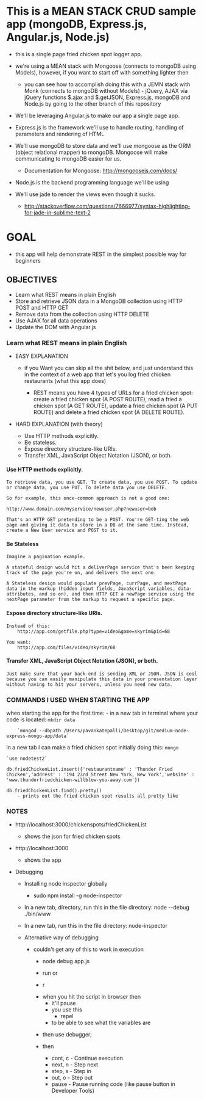 # This is a MEAN STACK CRUD sample app (mongoDB, Express.js, Angular.js, Node.js)
* this is a single page fried chicken spot logger app. 

* we're using a MEAN stack with Mongoose (connects to mongoDB using Models), however, if you want to start off with something lighter then	
	* you can see how to accomplish doing this with a JEMN stack with Monk (connects to mongoDB without Models) - jQuery, AJAX via jQuery functions $.ajax and $.getJSON, Express.js, mongoDB and Node.js by going to the other branch of this repository

* We'll be leveraging Angular.js to make our app a single page app.

* Express.js is the framework we'll use to handle routing, handling of parameters and rendering of HTML

* We'll use mongoDB to store data and we'll use mongoose as the ORM (object relational mapper) to mongoDB. Mongoose will make communicating to mongoDB easier for us.
	- Documentation for Mongoose: http://mongoosejs.com/docs/

* Node.js is the backend programming language we'll be using

* We'll use jade to render the views even though it sucks.
	- http://stackoverflow.com/questions/7666977/syntax-highlighting-for-jade-in-sublime-text-2

# GOAL
* this app will help demonstrate REST in the simplest possible way for beginners

## OBJECTIVES
* Learn what REST means in plain English
* Store and retrieve JSON data in a MongoDB collection using HTTP POST and HTTP GET
* Remove data from the collection using HTTP DELETE
* Use AJAX for all data operations
* Update the DOM with Angular.js

### Learn what REST means in plain English

* EASY EXPLANATION
	* if you Want you can skip all the shit below, and just understand this in the context of a web app that let's you log fried chicken restaurants (what this app does) 

		* REST means you have 4 types of URLs for a fried chicken spot: create a fried chicken spot (A POST ROUTE), read a fried a chicken spot (A GET ROUTE), update a fried chicken spot (A PUT ROUTE) and delete a fried chicken spot (A DELETE ROUTE).

* HARD EXPLANATION (with theory)
	* Use HTTP methods explicitly.
	* Be stateless.
	* Expose directory structure-like URIs.
	* Transfer XML, JavaScript Object Notation (JSON), or both.

#### Use HTTP methods explicitly.
	To retrieve data, you use GET. To create data, you use POST. To update or change data, you use PUT. To delete data you use DELETE.

	So for example, this once-common approach is not a good one:

	http://www.domain.com/myservice/newuser.php?newuser=bob

	That's an HTTP GET pretending to be a POST. You're GET-ting the web page and giving it data to store in a DB at the same time. Instead, create a New User service and POST to it.

#### Be Stateless
	Imagine a pagination example. 

	A stateful design would hit a deliverPage service that's been keeping track of the page you're on, and delivers the next one. 

	A Stateless design would populate prevPage, currPage, and nextPage data in the markup (hidden input fields, JavaScript variables, data- attributes, and so on), and then HTTP GET a newPage service using the nextPage parameter from the markup to request a specific page.

#### Expose directory structure-like URIs.
	Instead of this:
		http://app.com/getfile.php?type=video&game=skyrim&pid=68

	You want:
		http://app.com/files/video/skyrim/68

#### Transfer XML, JavaScript Object Notation (JSON), or both.
	Just make sure that your back-end is sending XML or JSON. JSON is cool because you can easily manipulate this data in your presentation layer without having to hit your servers, unless you need new data.


### COMMANDS I USED WHEN STARTING THE APP

when starting the app for the first time: 
	- in a new tab in terminal where your code is located:
		`mkdir data`

		`mongod --dbpath /Users/pavankatepalli/Desktop/git/medium-node-express-mongo-app/data`

in a new tab I can make a fried chicken spot initially doing this:
	`mongo`

	`use nodetest2`

	db.friedChickenList.insert({'restaurantname' : 'Thunder Fried Chicken','address' : '194 23rd Street New York, New York','website' : 'www.thunderfriedchicken-willblow-you-away.com'})

	db.friedChickenList.find().pretty()
		- prints out the fried chicken spot results all pretty like

### NOTES

* http://localhost:3000/chickenspots/friedChickenList
	- shows the json for fried chicken spots

* http://localhost:3000
	- shows the app

* Debugging
	* Installing node inspector globally
		* sudo npm install -g node-inspector
	* In a new tab, directory, run this in the file directory: node --debug ./bin/www
	* In a new tab, run this in the file directory: node-inspector

	* Alternative way of debugging
		* couldn't get any of this to work in execution
			* node debug app.js

			* run
			 or
			* r

			- when you hit the script in browser then
				- it'll pause
				- you use this 
					* repel
				- to be able to see what the variables are

			* then use debugger;

			* then 
				* cont, c - Continue execution
				* next, n - Step next
				* step, s - Step in
				* out, o - Step out
				* pause - Pause running code (like pause button in Developer Tools)

